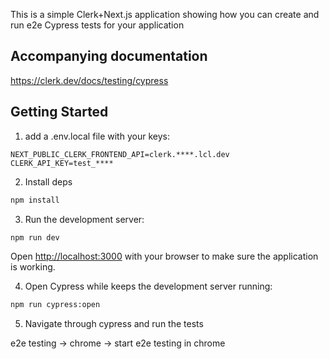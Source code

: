 This is a simple Clerk+Next.js application showing how you can create and run e2e Cypress tests for your application

## Accompanying documentation
https://clerk.dev/docs/testing/cypress

## Getting Started

1. add a .env.local file with your keys:
```
NEXT_PUBLIC_CLERK_FRONTEND_API=clerk.****.lcl.dev
CLERK_API_KEY=test_****
```
2. Install deps
```bash
npm install
```

3. Run the development server:
```bash
npm run dev
```
Open [http://localhost:3000](http://localhost:3000) with your browser to make sure the application is working.

4. Open Cypress while keeps the development server running:
```bash
npm run cypress:open
```

5. Navigate through cypress and run the tests

e2e testing -> chrome -> start e2e testing in chrome
